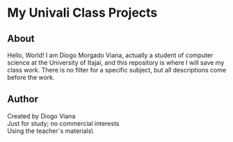 # My Univali Class Projects
## About
Hello, World! I am Diogo Morgado Viana, actually a student of computer science at the University of Itajaí, and this repository is where I will save my class work. There is no filter for a specific subject, but all descriptions come before the work.



## Author
Created by Diogo Viana\
Just for study; no commercial interests\
Using the teacher´s materials\
